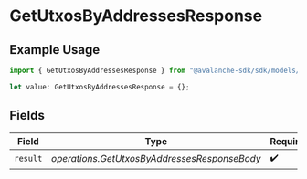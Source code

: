 # GetUtxosByAddressesResponse

## Example Usage

```typescript
import { GetUtxosByAddressesResponse } from "@avalanche-sdk/sdk/models/operations";

let value: GetUtxosByAddressesResponse = {};
```

## Fields

| Field                                        | Type                                         | Required                                     | Description                                  |
| -------------------------------------------- | -------------------------------------------- | -------------------------------------------- | -------------------------------------------- |
| `result`                                     | *operations.GetUtxosByAddressesResponseBody* | :heavy_check_mark:                           | N/A                                          |